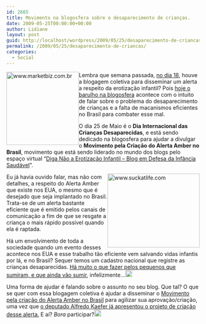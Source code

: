 ```yaml
---
id: 2665
title: Movimento na blogosfera sobre o desaparecimento de crianças.
date: 2009-05-25T00:00:00+00:00
author: Lidiane
layout: post
guid: http://localhost/wordpress/2009/05/25/desaparecimento-de-criancas/
permalink: /2009/05/25/desaparecimento-de-criancas/
categories:
  - Social
---
```

[<img style="display: inline; margin-left: 0; margin-right: 0; border-width: 0;" title="www.marketbiz.com.br" src="http://www.trololodemulher.com.br/blog/wp-content/uploads/2009/05/www-marketbiz-com-br_thumb.jpg" border="0" alt="www.marketbiz.com.br" width="189" height="191" align="left" />](http://www.trololodemulher.com.br/blog/wp-content/uploads/2009/05/www-marketbiz-com-br.jpg) Lembra que semana passada, [no dia 18](http://www.trololodemulher.com.br/2009/05/18/colocando-a-boca-no-trombone-de-novo/), houve a blogagem coletiva para disseminar um alerta a respeito da erotização infantil? Pois <a href="http://diganaoaerotizacaoinfantil.wordpress.com/2009/04/20/segunda-blogagem-coletiva-em-defesa-da-infancia-2009/" target="_blank">hoje o barulho na blogosfera</a> acontece com o intuito de falar sobre o problema do desaparecimento de crianças e a falta de macanismos eficientes no Brasil para combater esse mal.

O dia 25 de Maio é o **Dia Internacional das Crianças Desaparecidas**, e está sendo dedicado na blogosfera para ajudar a divulgar o **Movimento pela Criação do Alerta Amber no Brasil**, movimento que está sendo liderado no mundo dos blogs pelo espaço virtual “<a href="http://diganaoaerotizacaoinfantil.wordpress.com/" target="_blank">Diga Não a Erotização Infantil – Blog em Defesa da Infância Saudável</a>”.

[<img style="display: inline; margin-left: 0; margin-right: 0; border-width: 0;" title="www.suckatlife.com" src="http://www.trololodemulher.com.br/blog/wp-content/uploads/2009/05/www-suckatlife-com_thumb.jpg" border="0" alt="www.suckatlife.com" width="240" height="193" align="right" />](http://www.trololodemulher.com.br/blog/wp-content/uploads/2009/05/www-suckatlife-com.jpg) Eu já havia ouvido falar, mas não com detalhes, a respeito do Alerta Amber que existe nos EUA, o mesmo que é desejado que seja implantado no Brasil. Trata-se de um alerta bastante eficiente que é emitido pelos canais de comunicação a fim de que se resgate a criança o mais rápido possível quando ela é raptada.

Há um envolvimento de toda a sociedade quando um evento desses acontece nos EUA e esse trabalho tão eficiente vem salvando vidas infantis por lá, e no Brasil? Sequer temos um cadastro nacional que registre as crianças desaparecidas. <a href="http://diganaoaerotizacaoinfantil.wordpress.com/category/onde-estao-nossas-criancas/" target="_blank">Há muito o que fazer pelos pequenos que sumiram, e que ainda vão sumir</a>, infelizmente…[<img style="display: inline;" title="EmoticonSad" src="http://www.trololodemulher.com.br/blog/wp-content/uploads/2009/05/emoticonsad_thumb1.gif" alt="EmoticonSad" width="18" height="18" />](http://www.trololodemulher.com.br/blog/wp-content/uploads/2009/05/emoticonsad1.gif)

<div>
  Uma forma de ajudar é falando sobre o assunto no seu blog. Que tal? O que se quer com essa blogagem coletiva é ajudar a disseminar o <a href="http://diganaoaerotizacaoinfantil.wordpress.com/2008/01/11/movimento-pela-criacao-do-alerta-amber-no-brasil/" target="_blank">Movimento pela criação do Alerta Amber no Brasil</a> para agilizar sua aprovação/criação, uma vez que <a href="http://diganaoaerotizacaoinfantil.wordpress.com/2008/02/28/eputado-federal-alfredo-kaefer-apresenta-projeto-de-criacao-do-alerta-amber-no-brasil/" target="_blank">o deputado Alfredo Kaefer já apresentou o projeto de criação desse alerta.</a> E aí? <em>Bora </em>participar?<a href="http://www.trololodemulher.com.br/blog/wp-content/uploads/2009/05/emoticonbigsmile1.gif"><img style="display: inline;" title="EmoticonBigSmile" src="http://www.trololodemulher.com.br/blog/wp-content/uploads/2009/05/emoticonbigsmile_thumb1.gif" alt="EmoticonBigSmile" width="18" height="18" /></a>
</div>

<span style="color: #ff0000;"> </span>